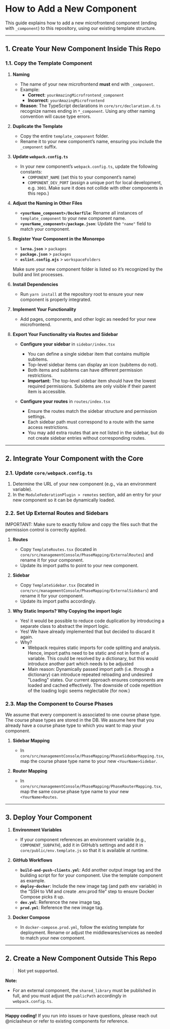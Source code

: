 # How to Add a New Component

This guide explains how to add a new microfrontend component (ending with `_component`) to this repository, using our existing template structure.

---

## 1. Create Your New Component Inside This Repo

### 1.1. Copy the Template Component

1. **Naming**  
   - The name of your new microfrontend **must** end with `_component`.  
   - Example:  
     - **Correct**: `yourAmazingMicrofrontend_component`  
     - **Incorrect**: `yourAmazingMicrofrontend`  
   - **Reason**: The TypeScript declarations in `core/src/declaration.d.ts` recognize names ending in `*_component`. Using any other naming convention will cause type errors.

2. **Duplicate the Template**  
   - Copy the entire `template_component` folder.  
   - Rename it to your new component’s name, ensuring you include the `_component` suffix.

3. **Update `webpack.config.ts`**  
   - In your new component’s `webpack.config.ts`, update the following constants:  
     - `COMPONENT_NAME` (set this to your component’s name)  
     - `COMPONENT_DEV_PORT` (assign a unique port for local development, e.g. `3001`. Make sure it does not collide with other components in this repo.)

4. **Adjust the Naming in Other Files**  
   - **`<yourName_component>/Dockerfile`**: Rename all instances of `template_component` to your new component name.  
   - **`<yourName_component>/package.json`**: Update the `"name"` field to match your component.

5. **Register Your Component in the Monorepo**  
   - **`lerna.json`** > `packages`  
   - **`package.json`** > `packages`  
   - **`eslint.config.mjs`** > `workspaceFolders`  

   Make sure your new component folder is listed so it’s recognized by the build and lint processes.

6. **Install Dependencies**  
   - Run `yarn install` at the repository root to ensure your new component is properly integrated.

7. **Implement Your Functionality**  
   - Add pages, components, and other logic as needed for your new microfrontend.  

8. **Export Your Functionality via Routes and Sidebar**  
   - **Configure your sidebar** in `sidebar/index.tsx`  
     - You can define a single sidebar item that contains multiple subitems.  
     - Top-level sidebar items can display an icon (subitems do not).  
     - Both items and subitems can have different permission restrictions.  
     - **Important:** The top-level sidebar item should have the lowest required permissions. Subitems are only visible if their parent item is accessible.

   - **Configure your routes** in `routes/index.tsx`  
     - Ensure the routes match the sidebar structure and permission settings.  
     - Each sidebar path must correspond to a route with the same access restrictions.  
     - You may add extra routes that are not listed in the sidebar, but do not create sidebar entries without corresponding routes.


---

## 2. Integrate Your Component with the Core

### 2.1. Update `core/webpack.config.ts`

1. Determine the URL of your new component (e.g., via an environment variable).  
2. In the `ModuleFederationPlugin > remotes` section, add an entry for your new component so it can be dynamically loaded.

### 2.2. Set Up External Routes and Sidebars
IMPORTANT: Make sure to exactly follow and copy the files such that the permission control is correctly applied. 
1. **Routes**  
   - Copy `TemplateRoutes.tsx` (located in `core/src/managementConsole/PhaseMapping/ExternalRoutes`) and rename it for your component.  
   - Update its import paths to point to your new component.

2. **Sidebar**  
   - Copy `TemplateSidebar.tsx` (located in `core/src/managementConsole/PhaseMapping/ExternalSidebars`) and rename it for your component.  
   - Update its import paths accordingly.

3. **Why Static Imports? Why Copying the import logic**  
   - Yes! it would be possible to reduce code duplication by introducing a separate class to abstract the import logic.
   - Yes! We have already implemented that but decided to discard it again. 
   - Why?
     - Webpack requires static imports for code splitting and analysis. Hence, import paths need to be static and not in form of a variable. This could be resolved by a dictionary, but this would introduce another part which needs to be adjusted
     - Main reason: Dynamically passed import path (i.e. through a dictionary) can introduce repeated reloading and undesired "Loading" states. Our current approach ensures components are loaded and cached effectively. The downside of code repetition of the loading logic seems neglectable (for now.)

### 2.3. Map the Component to Course Phases
We assume that every component is associated to one course phase type. 
The course phase types are stored in the DB. We assume here that you already have a course phase type to which you want to map your component.

1. **Sidebar Mapping**  
   - In `core/src/managementConsole/PhaseMapping/PhaseSidebarMapping.tsx`, map the course phase type name to your new `<YourName>Sidebar`.

2. **Router Mapping**  
   - In `core/src/managementConsole/PhaseMapping/PhaseRouterMapping.tsx`, map the same course phase type name to your new `<YourName>Routes`.

---

## 3. Deploy Your Component

1. **Environment Variables**  
   - If your component references an environment variable (e.g., `COMPONENT_SUBPATH`), add it in GitHub’s settings and add it in `core/public/env.template.js` so that it is available at runtime.

2. **GitHub Workflows**  
   - **`build-and-push-clients.yml`**: Add another output image tag and the building script for for your component. Use the template component as example. 
   - **`deploy-docker`**: Include the new image tag (and path env variable) in the “SSH to VM and create .env.prod file” step to ensure Docker Compose picks it up.  
   - **`dev.yml`**: Reference the new image tag.
   - **`prod.yml`**: Reference the new image tag.

3. **Docker Compose**  
   - In `docker-compose.prod.yml`, follow the existing template for deployment. Rename or adjust the middlewares/services as needed to match your new component.

----------------

## 2. Create a New Component Outside This Repo

> **Not yet supported.**

**Note:**  
- For an external component, the `shared_library` must be published in full, and you must adjust the `publicPath` accordingly in `webpack.config.ts`.

---

**Happy coding!** If you run into issues or have questions, please reach out @niclasheun or refer to existing components for reference.
